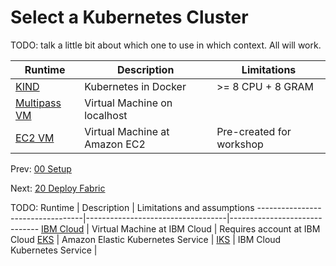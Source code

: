 # Select a Kubernetes Cluster

TODO:  talk a little bit about which one to use in which context.  All will work.

Runtime                              | Description                      | Limitations
-------------------------------------|----------------------------------|------------------------------
[KIND](11-kube-kind.md)              | Kubernetes in Docker             | >= 8 CPU + 8 GRAM 
[Multipass VM](12-kube-multipass.md) | Virtual Machine on localhost     | 
[EC2 VM](13-kube-ec2.md)             | Virtual Machine at Amazon EC2    | Pre-created for workshop 


Prev: [00 Setup](00-setup.md)

Next: [20 Deploy Fabric](20-fabric.md)


TODO: 
Runtime                           | Description                       | Limitations and assumptions
----------------------------------|-----------------------------------|------------------------------
[IBM Cloud](14-kube-ibmcloud.md)  | Virtual Machine at IBM Cloud      | Requires account at IBM Cloud
[EKS](15-kube-eks.md)             | Amazon Elastic Kubernetes Service | 
[IKS](16-kube-iks.md)             | IBM Cloud Kubernetes Service      | 



